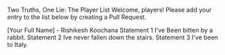 Two Truths, One Lie: The Player List
Welcome, players! Please add your entry to the list below by creating a Pull Request.

<!--

Sameer (Example)
I have climbed Mount Fuji.

I once won a hot-dog eating contest.

I can speak fluent Klingon.

-->

<!-- ⬇️ COPY THE TEMPLATE BELOW THIS LINE ⬇️ -->

[Your Full Name] - Rishikesh Koochana
Statement 1
I've Been bitten by a rabbit.
Statement 2
Ive never fallen down the stairs.
Statement 3
I've been to Italy.
